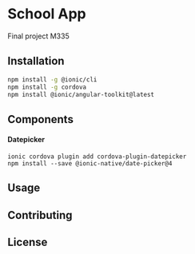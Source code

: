 # School App

Final project M335

## Installation

```bash
npm install -g @ionic/cli
npm install -g cordova
npm install @ionic/angular-toolkit@latest
```

## Components
#### Datepicker
```
ionic cordova plugin add cordova-plugin-datepicker
npm install --save @ionic-native/date-picker@4
```

## Usage



## Contributing


## License

